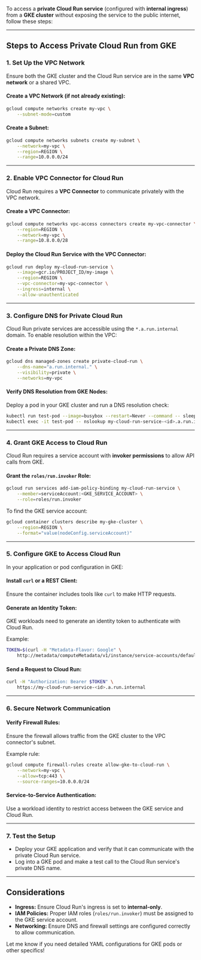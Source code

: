 To access a **private Cloud Run service** (configured with **internal ingress**) from a **GKE cluster** without exposing the service to the public internet, follow these steps:

---

## **Steps to Access Private Cloud Run from GKE**

### 1. **Set Up the VPC Network**
Ensure both the GKE cluster and the Cloud Run service are in the same **VPC network** or a shared VPC.

#### **Create a VPC Network (if not already existing):**
```bash
gcloud compute networks create my-vpc \
    --subnet-mode=custom
```

#### **Create a Subnet:**
```bash
gcloud compute networks subnets create my-subnet \
    --network=my-vpc \
    --region=REGION \
    --range=10.0.0.0/24
```

---

### 2. **Enable VPC Connector for Cloud Run**
Cloud Run requires a **VPC Connector** to communicate privately with the VPC network.

#### **Create a VPC Connector:**
```bash
gcloud compute networks vpc-access connectors create my-vpc-connector \
    --region=REGION \
    --network=my-vpc \
    --range=10.8.0.0/28
```

#### **Deploy the Cloud Run Service with the VPC Connector:**
```bash
gcloud run deploy my-cloud-run-service \
    --image=gcr.io/PROJECT_ID/my-image \
    --region=REGION \
    --vpc-connector=my-vpc-connector \
    --ingress=internal \
    --allow-unauthenticated
```

---

### 3. **Configure DNS for Private Cloud Run**
Cloud Run private services are accessible using the `*.a.run.internal` domain. To enable resolution within the VPC:

#### **Create a Private DNS Zone:**
```bash
gcloud dns managed-zones create private-cloud-run \
    --dns-name="a.run.internal." \
    --visibility=private \
    --networks=my-vpc
```

#### **Verify DNS Resolution from GKE Nodes:**
Deploy a pod in your GKE cluster and run a DNS resolution check:
```bash
kubectl run test-pod --image=busybox --restart=Never --command -- sleep 3600
kubectl exec -it test-pod -- nslookup my-cloud-run-service-<id>.a.run.internal
```

---

### 4. **Grant GKE Access to Cloud Run**
Cloud Run requires a service account with **invoker permissions** to allow API calls from GKE.

#### **Grant the `roles/run.invoker` Role:**
```bash
gcloud run services add-iam-policy-binding my-cloud-run-service \
    --member=serviceAccount:<GKE_SERVICE_ACCOUNT> \
    --role=roles/run.invoker
```

To find the GKE service account:
```bash
gcloud container clusters describe my-gke-cluster \
    --region=REGION \
    --format="value(nodeConfig.serviceAccount)"
```

---

### 5. **Configure GKE to Access Cloud Run**
In your application or pod configuration in GKE:

#### **Install `curl` or a REST Client:**
Ensure the container includes tools like `curl` to make HTTP requests.

#### **Generate an Identity Token:**
GKE workloads need to generate an identity token to authenticate with Cloud Run.

Example:
```bash
TOKEN=$(curl -H "Metadata-Flavor: Google" \
    http://metadata/computeMetadata/v1/instance/service-accounts/default/identity?audience=https://my-cloud-run-service-<id>.a.run.internal)
```

#### **Send a Request to Cloud Run:**
```bash
curl -H "Authorization: Bearer $TOKEN" \
    https://my-cloud-run-service-<id>.a.run.internal
```

---

### 6. **Secure Network Communication**
#### **Verify Firewall Rules:**
Ensure the firewall allows traffic from the GKE cluster to the VPC connector's subnet.

Example rule:
```bash
gcloud compute firewall-rules create allow-gke-to-cloud-run \
    --network=my-vpc \
    --allow=tcp:443 \
    --source-ranges=10.0.0.0/24
```

#### **Service-to-Service Authentication:**
Use a workload identity to restrict access between the GKE service and Cloud Run.

---

### 7. **Test the Setup**
- Deploy your GKE application and verify that it can communicate with the private Cloud Run service.
- Log into a GKE pod and make a test call to the Cloud Run service's private DNS name.

---

## **Considerations**
- **Ingress:** Ensure Cloud Run's ingress is set to **internal-only**.
- **IAM Policies:** Proper IAM roles (`roles/run.invoker`) must be assigned to the GKE service account.
- **Networking:** Ensure DNS and firewall settings are configured correctly to allow communication.

Let me know if you need detailed YAML configurations for GKE pods or other specifics!
